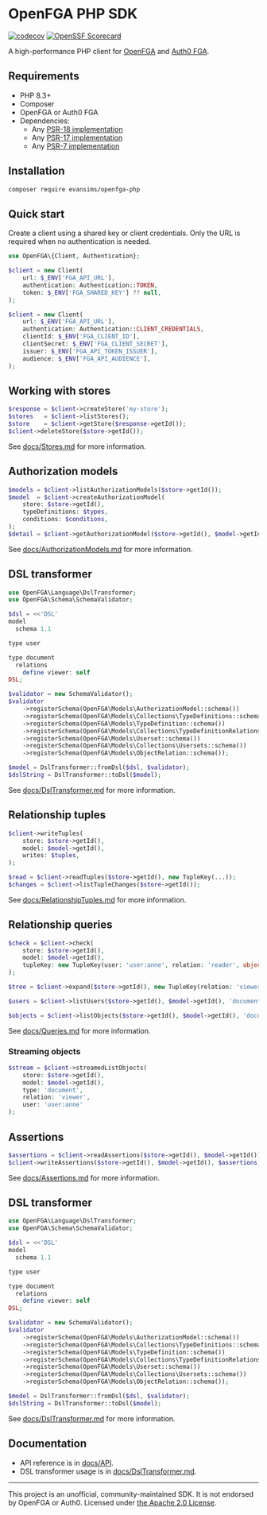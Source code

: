 # OpenFGA PHP SDK

[![codecov](https://codecov.io/gh/evansims/openfga-php/graph/badge.svg)](https://codecov.io/gh/evansims/openfga-php)
[![OpenSSF Scorecard](https://api.scorecard.dev/projects/github.com/evansims/openfga-php/badge)](https://scorecard.dev/viewer/?uri=github.com/evansims/openfga-php)

A high-performance PHP client for [OpenFGA](https://openfga.dev/) and [Auth0 FGA](https://auth0.com/fine-grained-authorization).

## Requirements

- PHP 8.3+
- Composer
- OpenFGA or Auth0 FGA
- Dependencies:
  - Any [PSR-18 implementation](https://packagist.org/providers/psr/http-client-implementation)
  - Any [PSR-17 implementation](https://packagist.org/providers/psr/http-factory-implementation)
  - Any [PSR-7 implementation](https://packagist.org/providers/psr/http-message-implementation)

## Installation

```bash
composer require evansims/openfga-php
```

## Quick start

Create a client using a shared key or client credentials. Only the URL is required when no authentication is needed.

```php
use OpenFGA\{Client, Authentication};

$client = new Client(
    url: $_ENV['FGA_API_URL'],
    authentication: Authentication::TOKEN,
    token: $_ENV['FGA_SHARED_KEY'] ?? null,
);
```

```php
$client = new Client(
    url: $_ENV['FGA_API_URL'],
    authentication: Authentication::CLIENT_CREDENTIALS,
    clientId: $_ENV['FGA_CLIENT_ID'],
    clientSecret: $_ENV['FGA_CLIENT_SECRET'],
    issuer: $_ENV['FGA_API_TOKEN_ISSUER'],
    audience: $_ENV['FGA_API_AUDIENCE'],
);
```

## Working with stores

```php
$response = $client->createStore('my-store');
$stores   = $client->listStores();
$store    = $client->getStore($response->getId());
$client->deleteStore($store->getId());
```

See [docs/Stores.md](docs/Stores.md) for more information.

## Authorization models

```php
$models = $client->listAuthorizationModels($store->getId());
$model  = $client->createAuthorizationModel(
    store: $store->getId(),
    typeDefinitions: $types,
    conditions: $conditions,
);
$detail = $client->getAuthorizationModel($store->getId(), $model->getId());
```

See [docs/AuthorizationModels.md](docs/AuthorizationModels.md) for more information.

## DSL transformer

```php
use OpenFGA\Language\DslTransformer;
use OpenFGA\Schema\SchemaValidator;

$dsl = <<'DSL'
model
  schema 1.1

type user

type document
  relations
    define viewer: self
DSL;

$validator = new SchemaValidator();
$validator
    ->registerSchema(OpenFGA\Models\AuthorizationModel::schema())
    ->registerSchema(OpenFGA\Models\Collections\TypeDefinitions::schema())
    ->registerSchema(OpenFGA\Models\TypeDefinition::schema())
    ->registerSchema(OpenFGA\Models\Collections\TypeDefinitionRelations::schema())
    ->registerSchema(OpenFGA\Models\Userset::schema())
    ->registerSchema(OpenFGA\Models\Collections\Usersets::schema())
    ->registerSchema(OpenFGA\Models\ObjectRelation::schema());

$model = DslTransformer::fromDsl($dsl, $validator);
$dslString = DslTransformer::toDsl($model);
```

See [docs/DslTransformer.md](docs/DslTransformer.md) for more information.


## Relationship tuples

```php
$client->writeTuples(
    store: $store->getId(),
    model: $model->getId(),
    writes: $tuples,
);

$read = $client->readTuples($store->getId(), new TupleKey(...));
$changes = $client->listTupleChanges($store->getId());
```

See [docs/RelationshipTuples.md](docs/RelationshipTuples.md) for more information.

## Relationship queries

```php
$check = $client->check(
    store: $store->getId(),
    model: $model->getId(),
    tupleKey: new TupleKey(user: 'user:anne', relation: 'reader', object: 'document:roadmap')
);

$tree = $client->expand($store->getId(), new TupleKey(relation: 'viewer', object: 'document:roadmap'));

$users = $client->listUsers($store->getId(), $model->getId(), 'document:roadmap', 'viewer', $filters);

$objects = $client->listObjects($store->getId(), $model->getId(), 'document', 'viewer', 'user:anne');
```

See [docs/Queries.md](docs/Queries.md) for more information.

### Streaming objects

```php
$stream = $client->streamedListObjects(
    store: $store->getId(),
    model: $model->getId(),
    type: 'document',
    relation: 'viewer',
    user: 'user:anne'
);
```

## Assertions

```php
$assertions = $client->readAssertions($store->getId(), $model->getId());
$client->writeAssertions($store->getId(), $model->getId(), $assertions);
```

See [docs/Assertions.md](docs/Assertions.md) for more information.

## DSL transformer

```php
use OpenFGA\Language\DslTransformer;
use OpenFGA\Schema\SchemaValidator;

$dsl = <<'DSL'
model
  schema 1.1

type user

type document
  relations
    define viewer: self
DSL;

$validator = new SchemaValidator();
$validator
    ->registerSchema(OpenFGA\Models\AuthorizationModel::schema())
    ->registerSchema(OpenFGA\Models\Collections\TypeDefinitions::schema())
    ->registerSchema(OpenFGA\Models\TypeDefinition::schema())
    ->registerSchema(OpenFGA\Models\Collections\TypeDefinitionRelations::schema())
    ->registerSchema(OpenFGA\Models\Userset::schema())
    ->registerSchema(OpenFGA\Models\Collections\Usersets::schema())
    ->registerSchema(OpenFGA\Models\ObjectRelation::schema());

$model = DslTransformer::fromDsl($dsl, $validator);
$dslString = DslTransformer::toDsl($model);
```

See [docs/DslTransformer.md](docs/DslTransformer.md) for more information.

## Documentation

- API reference is in [docs/API](docs/API).
- DSL transformer usage is in [docs/DslTransformer.md](docs/DslTransformer.md).

---

This project is an unofficial, community-maintained SDK. It is not endorsed by OpenFGA or Auth0. Licensed under [the Apache 2.0 License](LICENSE).
